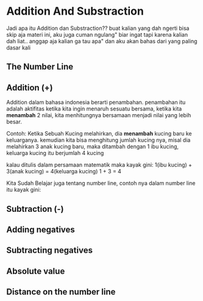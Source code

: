 # Addition And Substraction

Jadi apa itu Addition dan Substraction?? buat kalian yang dah ngerti bisa skip aja materi ini, aku juga cuman ngulang" biar ingat 
tapi karena kalian dah liat.. anggap aja kalian ga tau apa" dan aku akan bahas dari yang paling dasar kali 

## The Number Line 


## Addition (+)
Addition dalam bahasa indonesia berarti penambahan. penambahan itu adalah aktifitas ketika kita ingin menaruh sesuatu bersama, ketika kita **menambah** 2 nilai, kita menhitungnya bersamaan menjadi nilai yang lebih besar. 

Contoh: 
Ketika Sebuah Kucing melahirkan, dia **menambah** kucing baru ke keluarganya. 
kemudian kita bisa menghitung jumlah kucing nya, misal dia melahirkan 3 anak kucing baru, maka ditambah dengan 1 ibu kucing, keluarga kucing itu berjumlah 4 kucing

kalau ditulis dalam persamaan matematik maka kayak gini:
1(ibu kucing) + 3(anak kucing) = 4(keluarga kucing)
1 + 3 = 4

Kita Sudah Belajar juga tentang number line, contoh nya dalam number line itu kayak gini:

## Subtraction (-) 

## Adding negatives 

## Subtracting negatives 

## Absolute value 

## Distance on the number line 
